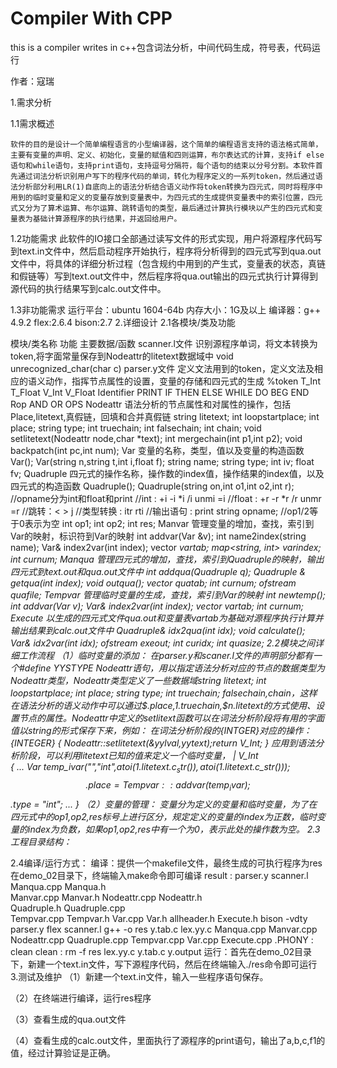 # Compiler With CPP

this is a compiler writes in c++包含词法分析，中间代码生成，符号表，代码运行

作者：寇瑞


1.需求分析


1.1需求概述

	软件的目的是设计一个简单编程语言的小型编译器，这个简单的编程语言支持的语法格式简单，主要有变量的声明、定义、初始化，变量的赋值和四则运算，布尔表达式的计算，支持if else语句和while语句，支持print语句，支持逗号分隔符，每个语句的结束以分号分割。本软件首先通过词法分析识别用户写下的程序代码的单词，转化为程序定义的一系列token，然后通过语法分析部分利用LR(1)自底向上的语法分析结合语义动作将token转换为四元式，同时将程序中用到的临时变量和定义的变量存放到变量表中，为四元式的生成提供变量表中的索引位置，四元式又分为了算术运算、布尔运算、跳转语句的类型，最后通过计算执行模块以产生的四元式和变量表为基础计算源程序的执行结果，并返回给用户。
1.2功能需求
	此软件的IO接口全部通过读写文件的形式实现，用户将源程序代码写到text.in文件中，然后启动程序开始执行，程序将分析得到的四元式写到qua.out文件中，将具体的详细分析过程（包含规约中用到的产生式，变量表的状态，真链和假链等）写到text.out文件中，然后程序将qua.out输出的四元式执行计算得到源代码的执行结果写到calc.out文件中。

1.3非功能需求
	运行平台：ubuntu 1604-64b 
	内存大小：1G及以上
	编译器：g++ 4.9.2
	flex:2.6.4 bison:2.7
2.详细设计
2.1各模块/类及功能

模块/类名称
功能
主要数据/函数
scanner.l文件
识别源程序单词，将文本转换为token,将字面常量保存到Nodeattr的litetext数据域中
void unrecognized_char(char c)
parser.y文件
定义文法用到的token，定义文法及相应的语义动作，指挥节点属性的设置，变量的存储和四元式的生成
%token T_Int T_Float V_Int V_Float Identifier PRINT IF THEN ELSE WHILE DO BEG END Rop AND OR OPS
Nodeattr
语法分析的节点属性和对属性的操作，包括Place,litetext,真假链，回填和合并真假链
string litetext;
int loopstartplace;
int place;
string type;
int truechain;
int falsechain;
int chain;
void setlitetext(Nodeattr node,char *text);
int mergechain(int p1,int p2);
void backpatch(int pc,int num);
Var
变量的名称，类型，值以及变量的构造函数
Var();
Var(string n,string t,int i,float f);
string name;
string type;
int iv;
float fv;
Quadruple
四元式的操作名称，操作数的index值，操作结果的index值，以及四元式的构造函数
Quadruple();
Quadruple(string on,int o1,int o2,int r);
//opname分为int和float和print
//int   :  +i -i *i /i unmi =i
//float :  +r -r *r /r unmr =r
//跳转：< > j
//类型转换 : itr rti
//输出语句 : print
string opname;
//op1/2等于0表示为空
int op1;
int op2;
int res;
Manvar
管理变量的增加，查找，索引到Var的映射，标识符到Var的映射
int addvar(Var &v);
int name2index(string name);
Var& index2var(int index);
vector<Var> vartab;
map<string, int> varindex;
int curnum;
Manqua
管理四元式的增加，查找，索引到Quadruple的映射，输出四元式到text.out和qua.out文件中
int addqua(Quadruple q);
Quadruple & getqua(int index);
void outqua();
vector<Quadruple> quatab;
int curnum;
ofstream quafile;
Tempvar
管理临时变量的生成，查找，索引到Var的映射 
int newtemp();
int addvar(Var v);
Var& index2var(int index);
vector<Var> vartab;
int curnum;
Execute
以生成的四元式文件qua.out和变量表vartab为基础对源程序执行计算并输出结果到calc.out文件中
Quadruple& idx2qua(int idx);
void calculate();
Var& idx2var(int idx);
ofstream exeout;
int curidx;
int quasize;
2.2模块之间详细工作流程
（1）临时变量的添加：
在parser.y和scaner.l文件的声明部分都有一个#define YYSTYPE Nodeattr语句，用以指定语法分析对应的节点的数据类型为Nodeattr类型，Nodeattr类型定义了一些数据域string litetext; int loopstartplace; int place; string type; int truechain; falsechain,chain，这样在语法分析的语义动作中可以通过$$.place,$1.truechain,$n.litetext的方式使用、设置节点的属性。Nodeattr中定义的setlitext函数可以在词法分析阶段将有用的字面值以string的形式保存下来，例如：
在词法分析阶段的{INTGER}对应的操作：
{INTEGER}       	{ Nodeattr::setlitetext(&yylval,yytext);return V_Int; }
应用到语法分析阶段，可以利用litetext已知的值来定义一个临时变量，
|   V_Int	
{
	...
	Var temp_ivar("","int",atoi($1.litetext.c_str()),atoi($1.litetext.c_str()));
	$$.place = Tempvar::addvar(temp_ivar);
	$$.type = "int";
	...
}
（2）变量的管理：
变量分为定义的变量和临时变量，为了在四元式中的op1,op2,res标号上进行区分，规定定义的变量的index为正数，临时变量的index为负数，如果op1,op2,res中有一个为0，表示此处的操作数为空。
2.3工程目录结构：

2.4编译/运行方式：
编译：提供一个makefile文件，最终生成的可执行程序为res
在demo_02目录下，终端输入make命令即可编译
result : parser.y scanner.l Manqua.cpp Manqua.h \
 Manvar.cpp Manvar.h Nodeattr.cpp Nodeattr.h \
Quadruple.h Quadruple.cpp \
	Tempvar.cpp Tempvar.h Var.cpp Var.h allheader.h Execute.h
		bison -vdty parser.y
		flex scanner.l
		g++ -o res y.tab.c lex.yy.c Manqua.cpp Manvar.cpp Nodeattr.cpp Quadruple.cpp Tempvar.cpp Var.cpp Execute.cpp
.PHONY : clean
clean :
	rm -f res lex.yy.c y.tab.c y.output
运行：首先在demo_02目录下，新建一个text.in文件，写下源程序代码，然后在终端输入./res命令即可运行
3.测试及维护
（1）新建一个text.in文件，输入一些程序语句保存。

（2）在终端进行编译，运行res程序

（3）查看生成的qua.out文件

（4）查看生成的calc.out文件，里面执行了源程序的print语句，输出了a,b,c,f1的值，经过计算验证是正确。


  

